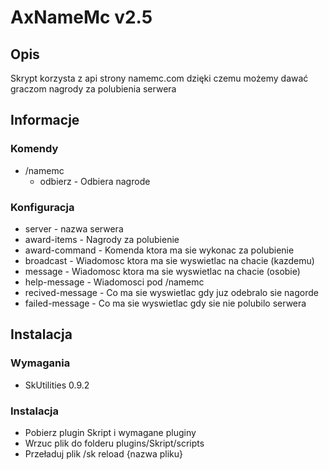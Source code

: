 # AxNameMc v2.5
## Opis
Skrypt korzysta z api strony namemc.com dzięki czemu możemy dawać graczom nagrody za polubienia serwera
## Informacje
### Komendy
- /namemc
  - odbierz - Odbiera nagrode
### Konfiguracja
- server - nazwa serwera
- award-items - Nagrody za polubienie
- award-command - Komenda ktora ma sie wykonac za polubienie
- broadcast - Wiadomosc ktora ma sie wyswietlac na chacie (kazdemu)
- message - Wiadomosc ktora ma sie wyswietlac na chacie (osobie)
- help-message - Wiadomosci pod /namemc
- recived-message - Co ma sie wyswietlac gdy juz odebralo sie nagorde
- failed-message - Co ma sie wyswietlac gdy sie nie polubilo serwera
## Instalacja
### Wymagania
- SkUtilities 0.9.2
### Instalacja
- Pobierz plugin Skript i wymagane pluginy
- Wrzuc plik do folderu plugins/Skript/scripts
- Przeładuj plik /sk reload {nazwa pliku}